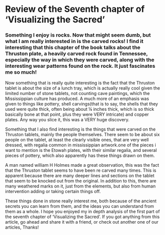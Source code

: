 # Review of the Seventh chapter of ‘Visualizing the Sacred’


### Something I enjoy is rocks. Now that might seem dumb, but what I am really interested in is the carved rocks! I find it interesting that this chapter of the book talks about the Thruston plate, a heavily carved rock found in Tennessee, especially the way in which they were carved, along with the interesting wear patterns found on the rock. It just fascinates me so much!

Now something that is really quite interesting is the fact that the Thruston tablet is about the size of a lunch tray, which is actually really cool given the limited number of stone tablets, not counting cave paintings,  which the Mississippian culture has produced. A much more of an emphasis was given to things like pottery, shell carvings(that is to say, the shells that they used were quite thick, often being about ¼ inches thick, which is so thick basically bone at that point, plus they were VERY intricate) and copper plates. Any way you slice it, this was a VERY huge discovery.

Something that I also find interesting is the things that were carved on the Thruston tablets, mainly the people themselves. There seem to be about six people on the tablet, at least the clearly visible ones, that are very well dressed, with regalia common in mississippian artwork.one of the pieces i want to mention is the Etowah plates, with their similar regalia, and several pieces of pottery, which also apparently has these things drawn on them.

A man named william H Holmes made a great observation, this was the fact that the Thruston tablet seems to have been re carved many times. This is apparent because there are many deeper lines and sections on the tablet that seem to be knocked out from the original. In addition to this, there are many weathered marks on it, just from the elements, but also from human intervention adding or taking certain things off.

These things done in stone really interest me, both because of the ancient secrets you can learn from them, and the ideas you can understand from them as a whole. I hope you enjoyed my in depth analysis of the first part of the seventh chapter of ‘Visualizing the Sacred’. If you got anything from this article, go ahead and share it with a friend, or check out another one of our articles, Thanks! 
